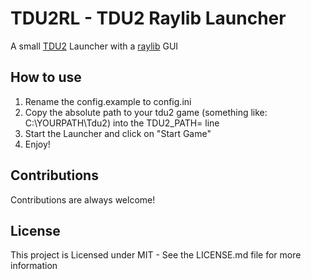 # TDU2RL - TDU2 Raylib Launcher

A small [TDU2](https://en.wikipedia.org/wiki/Test_Drive_Unlimited_2) Launcher with a [raylib](https://raylib.com) GUI

## How to use

1. Rename the config.example to config.ini
2. Copy the absolute path to your tdu2 game (something like: C:\YOURPATH\Tdu2) into the TDU2_PATH= line
3. Start the Launcher and click on "Start Game"
4. Enjoy!

## Contributions

Contributions are always welcome!

## License

This project is Licensed under MIT - See the LICENSE.md file for more information

